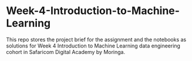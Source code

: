 # Week-4-Introduction-to-Machine-Learning
This repo stores the project brief for the assignment and the notebooks as solutions for Week 4 Introduction to Machine Learning data engineering cohort in Safaricom Digital Academy by Moringa. 
